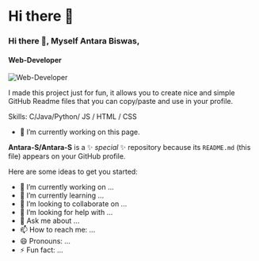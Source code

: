 # Hi there 👋
### Hi there 👋, Myself Antara Biswas,
#### Web-Developer
![Web-Developer](https://www.facebook.com/antara.biswas.509)

I made this project just for fun, it allows you to create nice and simple GitHub Readme files that you can copy/paste and use in your profile.

Skills: C/Java/Python/ JS / HTML / CSS

- 🔭 I’m currently working on this page. 

**Antara-S/Antara-S** is a ✨ _special_ ✨ repository because its `README.md` (this file) appears on your GitHub profile.

Here are some ideas to get you started:

- 🔭 I’m currently working on ...
- 🌱 I’m currently learning ...
- 👯 I’m looking to collaborate on ...
- 🤔 I’m looking for help with ...
- 💬 Ask me about ...
- 📫 How to reach me: ...
- 😄 Pronouns: ...
- ⚡ Fun fact: ...
